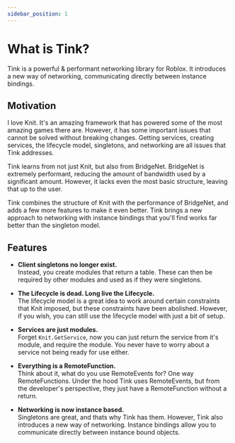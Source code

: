 ```yaml
---
sidebar_position: 1
---
```


# What is Tink?

Tink is a powerful & performant networking library for
Roblox. It introduces a new way of networking, communicating
directly between instance bindings.

## Motivation

I love Knit. It's an amazing framework that has powered
some of the most amazing games there are. However, it has
some important issues that cannot be solved without breaking
changes. Getting services, creating services, the lifecycle
model, singletons, and networking are all issues that Tink
addresses.

Tink learns from not just Knit, but also from BridgeNet.
BridgeNet is extremely performant, reducing the amount of
bandwidth used by a significant amount. However, it lacks
even the most basic structure, leaving that up to the user.

Tink combines the structure of Knit with the performance of
BridgeNet, and adds a few more features to make it even
better. Tink brings a new approach to networking with
instance bindings that you'll find works far better than the
singleton model.

## Features

- **Client singletons no longer exist.** <br />
Instead, you create modules that return a table. These can
then be required by other modules and used as if they were
singletons.

- **The Lifecycle is dead. Long live the Lifecycle.** <br />
The lifecycle model is a great idea to work around certain
constraints that Knit imposed, but these constraints have
been abolished. However, if you wish, you can still use the
lifecycle model with just a bit of setup.

- **Services are just modules.** <br />
Forget `Knit.GetService`, now you can just return the service
from it's module, and require the module. You never have to
worry about a service not being ready for use either.

- **Everything is a RemoteFunction.** <br />
Think about it, what do you use RemoteEvents for? One way
RemoteFunctions. Under the hood Tink uses RemoteEvents, but
from the developer's perspective, they just have a
RemoteFunction without a return.

- **Networking is now instance based.** <br />
Singletons are great, and thats why Tink has them. However,
Tink also introduces a new way of networking. Instance
bindings allow you to communicate directly between instance
bound objects.